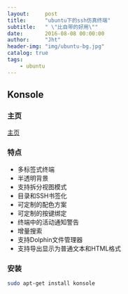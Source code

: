 ```yaml
---
layout:     post
title:      "ubuntu下的ssh仿真终端"
subtitle:   " \"比自带的好用\""
date:       2016-08-08 00:00:00
author:     "Jht"
header-img: "img/ubuntu-bg.jpg"
catalog: true
tags:
    - ubuntu
---
```


##  Konsole

### 主页

[主页](https://konsole.kde.org/)

### 特点

- 多标签式终端
- 半透明背景
- 支持拆分视图模式
- 目录和SSH书签化
- 可定制的配色方案
- 可定制的按键绑定
- 终端中的活动通知警告
- 增量搜索
- 支持Dolphin文件管理器
- 支持导出显示为普通文本和HTML格式


### 安装

```bash
sudo apt-get install konsole
```
